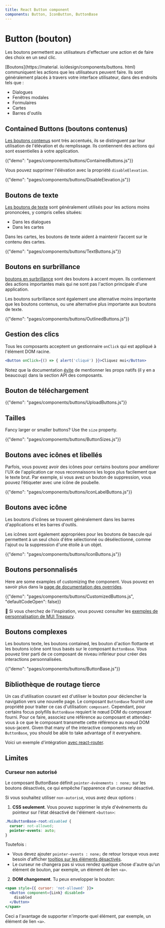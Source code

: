 ```yaml
---
title: React Button component
components: Button, IconButton, ButtonBase
---
```


# Button (bouton)

<p class="description">Les boutons permettent aux utilisateurs d'effectuer une action et de faire des choix en un seul clic.</p>

[Boutons](https://material. io/design/components/buttons. html) communiquent les actions que les utilisateurs peuvent faire. Ils sont généralement placés à travers votre interface utilisateur, dans des endroits tels que :

- Dialogues
- Fenêtres modales
- Formulaires
- Cartes
- Barres d'outils

## Contained Buttons (boutons contenus)

[Les boutons contenus](https://material.io/design/components/buttons.html#contained-button) sont très accentués, ils se distinguent par leur utilisation de l'élévation et du remplissage. Ils contiennent des actions qui sont essentielles à votre application.

{{"demo": "pages/components/buttons/ContainedButtons.js"}}

Vous pouvez supprimer l'élévation avec la propriété `disableElevation`.

{{"demo": "pages/components/buttons/DisableElevation.js"}}

## Boutons de texte

[Les boutons de texte](https://material.io/design/components/buttons.html#text-button) sont généralement utilisés pour les actions moins prononcées, y compris celles situées:

- Dans les dialogues
- Dans les cartes

Dans les cartes, les boutons de texte aident à maintenir l’accent sur le contenu des cartes.

{{"demo": "pages/components/buttons/TextButtons.js"}}

## Boutons en surbrillance

[boutons en surbrillance](https://material.io/design/components/buttons.html#outlined-button) sont des boutons à accent moyen. Ils contiennent des actions importantes mais qui ne sont pas l'action principale d'une application.

Les boutons surbrillance sont également une alternative moins importante que les boutons contenus, ou une alternative plus importante aux boutons de texte.

{{"demo": "pages/components/buttons/OutlinedButtons.js"}}

## Gestion des clics

Tous les composants acceptent un gestionnaire `onClick` qui est appliqué à l'élément DOM racine.

```jsx
<Button onClick={() => { alert('cliqué') }}>Cliquez moi</Button>
```

Notez que la documentation [évite](/guides/api/#native-properties) de mentionner les props natifs (il y en a beaucoup) dans la section API des composants.

## Bouton de téléchargement

{{"demo": "pages/components/buttons/UploadButtons.js"}}

## Tailles

Fancy larger or smaller buttons? Use the `size` property.

{{"demo": "pages/components/buttons/ButtonSizes.js"}}

## Boutons avec icônes et libellés

Parfois, vous pouvez avoir des icônes pour certains boutons pour améliorer l'UX de l'application car nous reconnaissons les logos plus facilement que le texte brut. Par exemple, si vous avez un bouton de suppression, vous pouvez l’étiqueter avec une icône de poubelle.

{{"demo": "pages/components/buttons/IconLabelButtons.js"}}

## Boutons avec icône

Les boutons d'icônes se trouvent généralement dans les barres d'applications et les barres d'outils.

Les icônes sont également appropriées pour les boutons de bascule qui permettent à un seul choix d'être sélectionné ou désélectionné, comme l'ajout ou la suppression d'une étoile à un objet.

{{"demo": "pages/components/buttons/IconButtons.js"}}

## Boutons personnalisés

Here are some examples of customizing the component. Vous pouvez en savoir plus dans la [page de documentation des overrides](/customization/components/).

{{"demo": "pages/components/buttons/CustomizedButtons.js", "defaultCodeOpen": false}}

🎨 Si vous cherchez de l'inspiration, vous pouvez consulter les [exemples de personnalisation de MUI Treasury](https://mui-treasury.com/styles/button).

## Boutons complexes

Les boutons texte, les boutons contained, les bouton d'action flottante et les boutons icône sont tous basés sur le composant `ButtonBase`. Vous pouvez tirer parti de ce composant de niveau inférieur pour créer des interactions personnalisées.

{{"demo": "pages/components/buttons/ButtonBase.js"}}

## Bibliothèque de routage tierce

Un cas d'utilisation courant est d'utiliser le bouton pour déclencher la navigation vers une nouvelle page. Le composant `ButtonBase` fournit une propriété pour traiter ce cas d'utilisation: `composant`. Cependant, pour certains focus polyfills `ButtonBase` requiert le nœud DOM du composant fourni. Pour ce faire, associez une référence au composant et attendez-vous à ce que le composant transmette cette référence au noeud DOM sous-jacent. Given that many of the interactive components rely on `ButtonBase`, you should be able to take advantage of it everywhere.

Voici un exemple d'intégration [avec react-router](/guides/composition/#button).

## Limites

### Curseur non autorisé

Le composant ButtonBase définit `pointer-événements : none;` sur les boutons désactivés, ce qui empêche l'apparence d'un curseur désactivé.

Si vous souhaitez utiliser `non-autorisé`, vous avez deux options :

1. **CSS seulement**. Vous pouvez supprimer le style d'événements du pointeur sur l'état désactivé de l'élément `<button>`:

  ```css
  .MuiButtonBase-root:disabled {
    cursor: not-allowed;
    pointer-events: auto;
  }
  ```

Toutefois :

- Vous devez ajouter `pointer-events : none;` de retour lorsque vous avez besoin d'afficher [tooltips sur les éléments désactivés](/components/tooltips/#disabled-elements).
- Le curseur ne changera pas si vous rendez quelque chose d'autre qu'un élément de bouton, par exemple, un élément de lien `<a>`.

2. **DOM changement**. Tu peux envelopper le bouton:

  ```jsx
  <span style={{ cursor: 'not-allowed' }}>
    <Button component={Link} disabled>
      disabled
    </Button>
  </span>
  ```

Ceci a l'avantage de supporter n'importe quel élément, par exemple, un élément de lien `<a>`.